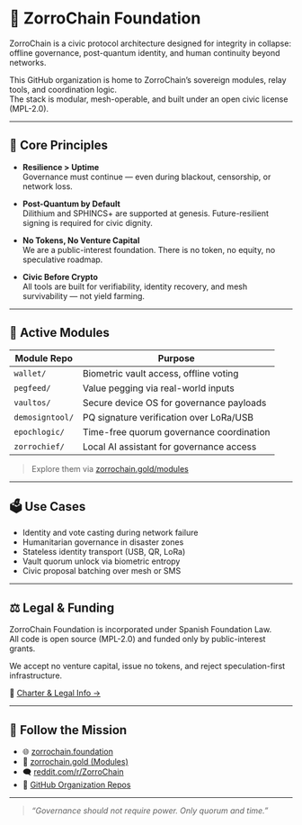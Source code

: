 <!--
ZorroChain Foundation – Civic Protocol Infrastructure  
Copyright (c) 2025–present  
Nonprofit registered under Spanish Foundation Law (Ley 50/2002)

https://zorrochain.foundation
-->

# 🦊 ZorroChain Foundation  

ZorroChain is a civic protocol architecture designed for integrity in collapse:  
offline governance, post-quantum identity, and human continuity beyond networks.

This GitHub organization is home to ZorroChain’s sovereign modules, relay tools, and coordination logic.  
The stack is modular, mesh-operable, and built under an open civic license (MPL-2.0).

---

## 🧱 Core Principles

- **Resilience > Uptime**  
  Governance must continue — even during blackout, censorship, or network loss.

- **Post-Quantum by Default**  
  Dilithium and SPHINCS+ are supported at genesis. Future-resilient signing is required for civic dignity.

- **No Tokens, No Venture Capital**  
  We are a public-interest foundation. There is no token, no equity, no speculative roadmap.

- **Civic Before Crypto**  
  All tools are built for verifiability, identity recovery, and mesh survivability — not yield farming.

---

## 🔧 Active Modules

| Module Repo       | Purpose                                 |
|-------------------|------------------------------------------|
| `wallet/`         | Biometric vault access, offline voting   |
| `pegfeed/`        | Value pegging via real-world inputs      |
| `vaultos/`        | Secure device OS for governance payloads |
| `demosigntool/`   | PQ signature verification over LoRa/USB  |
| `epochlogic/`     | Time-free quorum governance coordination |
| `zorrochief/`     | Local AI assistant for governance access |

> Explore them via [zorrochain.gold/modules](https://zorrochain.gold/modules)

---

## 🗳 Use Cases

- Identity and vote casting during network failure  
- Humanitarian governance in disaster zones  
- Stateless identity transport (USB, QR, LoRa)  
- Vault quorum unlock via biometric entropy  
- Civic proposal batching over mesh or SMS  

---

## ⚖️ Legal & Funding

ZorroChain Foundation is incorporated under Spanish Foundation Law.  
All code is open source (MPL-2.0) and funded only by public-interest grants.

We accept no venture capital, issue no tokens, and reject speculation-first infrastructure.

🔎 [Charter & Legal Info →](https://zorrochain.foundation/documents/)

---

## 📡 Follow the Mission

- 🌐 [zorrochain.foundation](https://zorrochain.foundation)  
- 🧠 [zorrochain.gold (Modules)](https://zorrochain.gold/modules)  
- 🗨 [reddit.com/r/ZorroChain](https://reddit.com/r/ZorroChain)  
- 🧬 [GitHub Organization Repos](https://github.com/ZorroChainFoundation)

---

> _“Governance should not require power. Only quorum and time.”_

